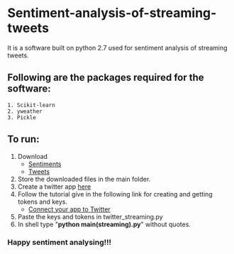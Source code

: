 # Sentiment-analysis-of-streaming-tweets
It is a software built on python 2.7 used for sentiment analysis of streaming tweets.

## Following are the packages required for the software:
```
1. Scikit-learn
2. yweather
3. Pickle
```

## To run:
1. Download 
    * [Sentiments](https://drive.google.com/open?id=0B_fxbKBLK7RXbmxTYnM3dHV1ZGs) 
    * [Tweets](https://drive.google.com/open?id=0B_fxbKBLK7RXcWJSYjRfS0dpTUk)
2. Store the downloaded files in the main folder.
3. Create a twitter app [here](https://apps.twitter.com)
4. Follow the tutorial give in the following link for creating and getting tokens and keys.
     * [Connect your app to Twitter](https://auth0.com/docs/connections/social/twitter)
5. Paste the keys and tokens in twitter_streaming.py
6. In shell type "**python main(streaming).py**" without quotes.

### Happy sentiment analysing!!!
